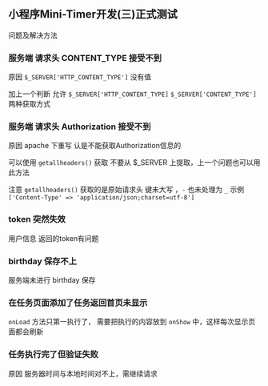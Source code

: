 ## 小程序Mini-Timer开发(三)正式测试

问题及解决方法

### 服务端 请求头 CONTENT_TYPE 接受不到

原因  `$_SERVER['HTTP_CONTENT_TYPE']` 没有值

加上一个判断 允许 `$_SERVER['HTTP_CONTENT_TYPE]`  `$_SERVER['CONTENT_TYPE']` 两种获取方式

### 服务端 请求头 Authorization 接受不到

原因 apache 下重写 认是不能获取Authorization信息的

可以使用 `getallheaders()` 获取 不要从 $_SERVER 上提取，上一个问题也可以用此方法

注意 `getallheaders()` 获取的是原始请求头 键未大写 ，`-` 也未处理为 `_` 示例 `['Content-Type' => 'application/json;charset=utf-8']`

### token 突然失效

用户信息 返回的token有问题

### birthday 保存不上

服务端未进行 birthday 保存

### 在任务页面添加了任务返回首页未显示

`onLoad` 方法只第一执行了， 需要把执行的内容放到 `onShow` 中，这样每次显示页面都会刷新

### 任务执行完了但验证失败

原因 服务器时间与本地时间对不上，需继续请求

